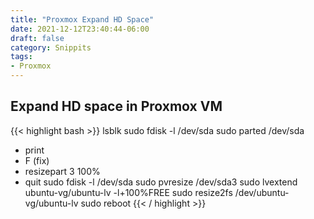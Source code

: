 ```yaml
---
title: "Proxmox Expand HD Space"
date: 2021-12-12T23:40:44-06:00
draft: false
category: Snippits
tags:
- Proxmox
---
```


## Expand HD space in Proxmox VM
{{< highlight bash >}}
lsblk
sudo fdisk -l /dev/sda
sudo parted /dev/sda
  - print
  - F (fix)
  - resizepart 3 100%
  - quit
sudo fdisk -l /dev/sda
sudo pvresize /dev/sda3
sudo lvextend ubuntu-vg/ubuntu-lv -l+100%FREE
sudo resize2fs /dev/ubuntu-vg/ubuntu-lv
sudo reboot
{{< / highlight >}}
